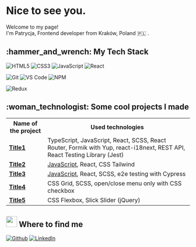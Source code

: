 # Nice to see you.

Welcome to my page!</br>
I'm Patrycja, Frontend developer from Kraków, Poland :poland: .

<h2> :hammer_and_wrench: My Tech Stack</h2>

![HTML5](https://img.shields.io/badge/-HTML5-%23E44D27?style=flat&logo=html5&logoColor=ffffff)
![CSS3](https://img.shields.io/badge/-CSS3-%231572B6?style=flat&logo=css3)
![JavaScript](https://img.shields.io/badge/-JavaScript-%23F7DF1C?style=flat&logo=javascript&logoColor=000000)
![React](https://img.shields.io/badge/-React-%23282C34?style=flat&logo=react)
<br>

![Git](https://img.shields.io/badge/-Git-%23F05032?style=flat&logo=git&logoColor=%23ffffff)
![VS Code](https://img.shields.io/badge/-VSCode-%23007ACC?style=flat&logo=visual-studio-code)
![NPM](https://img.shields.io/badge/-NPM-CB3837?style=flat&logo=npm&logoColor=white)
<br>
<!-- ![Postman](https://img.shields.io/badge/Postman-FF6C37?style=flat&logo=Postman&logoColor=white) -->
<!-- ![GitHub Actions](https://img.shields.io/badge/-Github_Actions-2088FF?style=flat&logo=github-actions&logoColor=white) -->
<!-- ![Jira](https://img.shields.io/badge/Jira-F7F7F7?style=flat&logo=Jira-Software&logoColor=2580F7) -->

<!-- <h3> :man_student: I'm currently learning</h3>
[Jest](https://img.shields.io/badge/Jest-97747E?style=flat&logo=jest&logoColor=white)
<!-- ![Cypress](https://img.shields.io/badge/Cypress-24262E?style=flat&logo=Cypress&logoColor=white) -->
![Redux](https://img.shields.io/badge/-Redux-764ABC?style=flat&logo=redux&logoColor=white)



<!-- <br> -->

<!-- ![Markdown](https://img.shields.io/badge/Markdown-000000?style=flat&logo=Markdown)
![Prettier](https://img.shields.io/badge/-Prettier-F7B93E?style=flat&logo=prettier&logoColor=white)
![ESlint](https://img.shields.io/badge/-ESLint-%234B32C3?style=flat&logo=eslint)
<br>
![Phaser](https://img.shields.io/badge/Phaser-B877D3?style=flat)
![Contra.js](https://img.shields.io/badge/Contra.js-B12A34?style=flat)
![Unity](https://img.shields.io/badge/Unity-000000?style=flat-square&logo=Unity) -->

<h2> :woman_technologist: Some cool projects I made</h2>

<table>
  <tbody>
   <tr>
    <th>Name of the project</th>
    <th>Used technologies</th>
   </tr>
    <tr>
      <td><a href="https://github.com/patrycjaslizszpytma"><b>Title1</b></a></td>
      <td>TypeScript, JavaScript, React, SCSS, React Router, Formik with Yup, react-i18next, REST API, React Testing Library (Jest)</td>
    </tr>
    <tr>
      <td><a href="https://github.com/patrycjaslizszpytma"><b>Title2</b></a></td>
      <td><a href="https://github.com/patrycjaslizszpytma">JavaScript</a>, React, CSS Tailwind</td>
    </tr>
    <tr>
      <td><a href="https://github.com/patrycjaslizszpytma"><b>Title3</b></a></td>
      <td><a href="https://github.com/patrycjaslizszpytma">JavaScript</a>, React, SCSS, e2e testing with Cypress</td>
    </tr>
    <tr>
      <td><a href="https://github.com/patrycjaslizszpytma"><b>Title4</b></a></td>
      <td>CSS Grid, SCSS, open/close menu only with CSS checkbox</td>
    </tr>
    <tr>
      <td><a href="https://github.com/patrycjaslizszpytma"><b>Title5</b></a></td>
      <td>CSS Flexbox, Slick Slider (jQuery)</td>
    </tr>
  </tbody>
</table>


<h2> <img src="https://emojis.slackmojis.com/emojis/images/1613366889/12964/meow_trash.png?1613366889" width="30"/> Where to find me </h2>

<a href="https://github.com/patrycjaslizszpytma" target="_blank"><img alt="Github" src="https://img.shields.io/badge/GitHub-%2312100E.svg?&style=for-the-badge&logo=Github&logoColor=white" /></a>
<a href="https://www.linkedin.com/in/patrycja-%C5%9Bli%C5%BC-szpytma/" target="_blank"><img alt="LinkedIn" src="https://img.shields.io/badge/linkedin-%230077B5.svg?&style=for-the-badge&logo=linkedin&logoColor=white" /></a>
